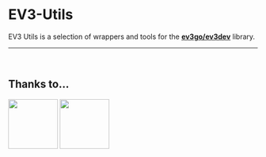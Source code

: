 # EV3-Utils

EV3 Utils is a selection of wrappers and tools for the <a href="https://github.com/ev3go/ev3dev"><b>ev3go/ev3dev</b></a> library.

---

<br>

## Thanks to...

<div>
  <img src="https://avatars.githubusercontent.com/ev3go" width="100">
  <img src="https://avatars.githubusercontent.com/password-classified" width="100">
</div>
